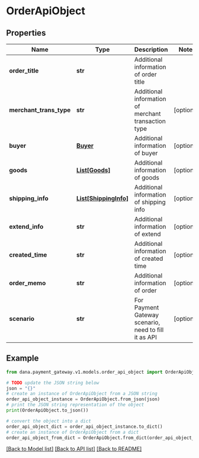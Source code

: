 # OrderApiObject


## Properties

Name | Type | Description | Notes
------------ | ------------- | ------------- | -------------
**order_title** | **str** | Additional information of order title | 
**merchant_trans_type** | **str** | Additional information of merchant transaction type | [optional] 
**buyer** | [**Buyer**](Buyer.md) | Additional information of buyer | [optional] 
**goods** | [**List[Goods]**](Goods.md) | Additional information of goods | [optional] 
**shipping_info** | [**List[ShippingInfo]**](ShippingInfo.md) | Additional information of shipping info | [optional] 
**extend_info** | **str** | Additional information of extend | [optional] 
**created_time** | **str** | Additional information of created time | [optional] 
**order_memo** | **str** | Additional information of order | [optional] 
**scenario** | **str** | For Payment Gateway scenario, need to fill it as API | [optional] 

## Example

```python
from dana.payment_gateway.v1.models.order_api_object import OrderApiObject

# TODO update the JSON string below
json = "{}"
# create an instance of OrderApiObject from a JSON string
order_api_object_instance = OrderApiObject.from_json(json)
# print the JSON string representation of the object
print(OrderApiObject.to_json())

# convert the object into a dict
order_api_object_dict = order_api_object_instance.to_dict()
# create an instance of OrderApiObject from a dict
order_api_object_from_dict = OrderApiObject.from_dict(order_api_object_dict)
```
[[Back to Model list]](../README.md#documentation-for-models) [[Back to API list]](../README.md#documentation-for-api-endpoints) [[Back to README]](../README.md)


